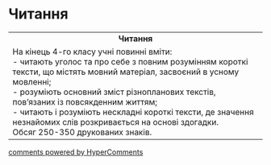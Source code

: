 <div id="hypercomments_widget" class="js-hypercomments-widget invisible"></div>

# Читання

<table>
  <tr>
    <td align="center"><b>Читання</b></td>
  </tr>
<td style="vertical-align:top !important;">
На кінець 4-го класу учні повинні вміти:<br>
- читають уголос та про себе з повним розумінням короткі тексти,  що містять мовний матеріал, засвоєний в усному мовленні;<br>
- розуміють основний зміст різнопланових текстів, пов’язаних із повсякденним життям;<br>
- читають і розуміють нескладні короткі тексти, де значення незнайомих слів розкривається на основі здогадки.<br>
Обсяг 250-350 друкованих знаків.
</td>
</table>

<div class="js-hypercomments-container">
    <a href="http://hypercomments.com" class="hc-link" title="comments widget">comments powered by HyperComments</a>
</div>